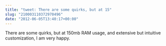 ```yaml
---
title: "tweet: There are some quirks, but at 15"
slug: "210003110372970496"
date: "2012-06-05T13:40:17+00:00"
---
```

There are some quirks, but at 150mb RAM usage, and extensive but intuitive customization, I am very happy.